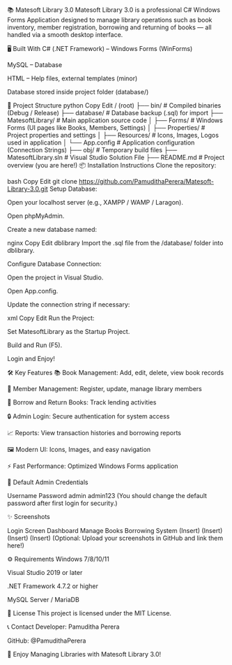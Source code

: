 📚 Matesoft Library 3.0
Matesoft Library 3.0 is a professional C# Windows Forms Application designed to manage library operations such as book inventory, member registration, borrowing and returning of books — all handled via a smooth desktop interface.

🖥️ Built With
C# (.NET Framework) – Windows Forms (WinForms)

MySQL – Database

HTML – Help files, external templates (minor)

Database stored inside project folder (database/)

📂 Project Structure
python
Copy
Edit
/ (root)
├── bin/                  # Compiled binaries (Debug / Release)
├── database/             # Database backup (.sql) for import
├── MatesoftLibrary/      # Main application source code
│   ├── Forms/            # Windows Forms (UI pages like Books, Members, Settings)
│   ├── Properties/       # Project properties and settings
│   ├── Resources/        # Icons, Images, Logos used in application
│   └── App.config        # Application configuration (Connection Strings)
├── obj/                  # Temporary build files
├── MatesoftLibrary.sln   # Visual Studio Solution File
├── README.md             # Project overview (you are here!)
📦 Installation Instructions
Clone the repository:

bash
Copy
Edit
git clone https://github.com/PamudithaPerera/Matesoft-Library-3.0.git
Setup Database:

Open your localhost server (e.g., XAMPP / WAMP / Laragon).

Open phpMyAdmin.

Create a new database named:

nginx
Copy
Edit
dblibrary
Import the .sql file from the /database/ folder into dblibrary.

Configure Database Connection:

Open the project in Visual Studio.

Open App.config.

Update the connection string if necessary:

xml
Copy
Edit
<connectionStrings>
    <add name="LibraryDB" connectionString="server=localhost;user id=root;password=;database=dblibrary" providerName="MySql.Data.MySqlClient" />
</connectionStrings>
Run the Project:

Set MatesoftLibrary as the Startup Project.

Build and Run (F5).

Login and Enjoy!

🛠️ Key Features
📚 Book Management: Add, edit, delete, view book records

👤 Member Management: Register, update, manage library members

📖 Borrow and Return Books: Track lending activities

🔒 Admin Login: Secure authentication for system access

📈 Reports: View transaction histories and borrowing reports

🖼️ Modern UI: Icons, Images, and easy navigation

⚡ Fast Performance: Optimized Windows Forms application

🔐 Default Admin Credentials

Username	Password
admin	admin123
(You should change the default password after first login for security.)

✨ Screenshots

Login Screen	Dashboard	Manage Books	Borrowing System
(Insert)	(Insert)	(Insert)	(Insert)
(Optional: Upload your screenshots in GitHub and link them here!)

⚙️ Requirements
Windows 7/8/10/11

Visual Studio 2019 or later

.NET Framework 4.7.2 or higher

MySQL Server / MariaDB

📄 License
This project is licensed under the MIT License.

📞 Contact
Developer: Pamuditha Perera

GitHub: @PamudithaPerera

🎉 Enjoy Managing Libraries with Matesoft Library 3.0!
